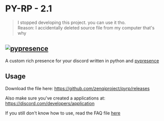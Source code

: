 # PY-RP - 2.1
> I stopped developing this project. you can use it tho.</br> 
> Reason: I accidentally deleted source file from my computer that's why

[![pypresence](https://img.shields.io/badge/using-pypresence-00bb88.svg?style=for-the-badge&logo=discord&logoWidth=20)](https://github.com/qwertyquerty/pypresence)
---

A custom rich presence for your discord written in python and [pypresence](https://github.com/qwertyquerty/pypresence)

## Usage

Download the file here: https://github.com/zenqiproject/pyrp/releases

Also make sure you've created a applications at: https://discord.com/developers/application

If you still don't know how to use, read the FAQ file [here](https://github.com/zenqiproject/pyrp/releases)

